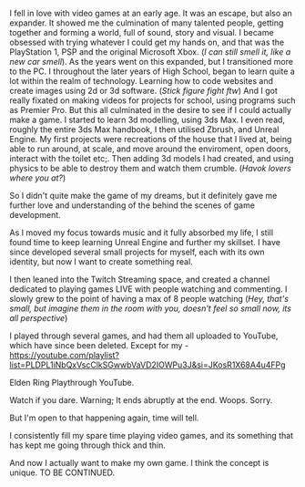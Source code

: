 I fell in love with video games at an early age. It was an escape, but also an expander. It showed me the culmination of many talented people, getting together and forming a world, full of sound, story and visual. I became obsessed with trying whatever I could get my hands on, and that was the PlayStation 1, PSP and the original Microsoft Xbox. (*I can still smell it, like a new car smell*). As the years went on this expanded, but I transitioned more to the PC. I throughout the later years of High School, began to learn quite a lot within the realm of technology. Learning how to code websites and create images using 2d or 3d software. (*Stick figure fight ftw*) And I got really fixated on making videos for projects for school, using programs such as Premier Pro. But this all culminated in the desire to see if I could actually make a game. I started to learn 3d modelling, using 3ds Max. I even read, roughly the entire 3ds Max handbook, I then utilised Zbrush, and Unreal Engine. My first projects were recreations of the house that I lived at, being able to run around, at scale, and move around the enviroment, open doors, interact with the toilet etc;. Then adding 3d models I had created, and using physics to be able to destroy them and watch them crumble. (*Havok lovers where you at?*)

So I didn't quite make the game of my dreams, but it definitely gave me further love and understanding of the behind the scenes of game development.

As I moved my focus towards music and it fully absorbed my life, I still found time to keep learning Unreal Engine and further my skillset. I have since developed several small projects for myself, each with its own identity, but now I want to create something real.

I then leaned into the Twitch Streaming space, and created a channel dedicated to playing games LIVE with people watching and commenting. I slowly grew to the point of having a max of 8 people watching (*Hey, that's small, but imagine them in the room with you, doesn't feel so small now, its all perspective*)

I played through several games, and had them all uploaded to YouTube, which have since been deleted. Except for my - https://youtube.com/playlist?list=PLDPL1iNbQxVscClkSGwwbVaVD2IOWPu3J&si=JKosR1X68A4u4FPg

Elden Ring Playthrough YouTube.

Watch if you dare. Warning; It ends abruptly at the end. Woops. Sorry.

But I'm open to that happening again, time will tell.

I consistently fill my spare time playing video games, and its something that has kept me going through thick and thin.

And now I actually want to make my own game. I think the concept is unique. TO BE CONTINUED.
